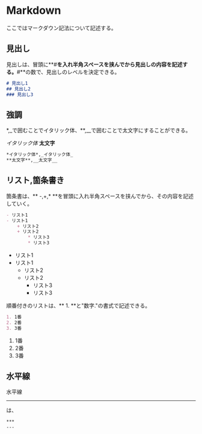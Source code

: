 # Markdown

ここではマークダウン記法について記述する。

## 見出し
見出しは、冒頭に**#**を入れ半角スペースを挟んでから見出しの内容を記述する。**#**の数で、見出しのレベルを決定できる。

```markdown
# 見出し1
## 見出し2
### 見出し3
```

## 強調
*,_で囲むことでイタリック体、**,__で囲むことで太文字にすることができる。

*イタリック体*
**太文字**

```markdown
*イタリック体*,_イタリック体_
**太文字**,__太文字__
```

## リスト,箇条書き
箇条書は、** -,+,* **を冒頭に入れ半角スペースを挟んでから、その内容を記述していく。
```markdown
- リスト1
- リスト1
    + リスト2
    + リスト2
        * リスト3
        * リスト3
```

- リスト1
- リスト1
    + リスト2
    + リスト2
        * リスト3
        * リスト3

順番付きのリストは、** 1. **と"数字."の書式で記述できる。　
```markdown
1. 1番
2. 2番
3. 3番
```
1. 1番
2. 2番
3. 3番

## 水平線
水平線
***
は、

```markdown
***
---
```
